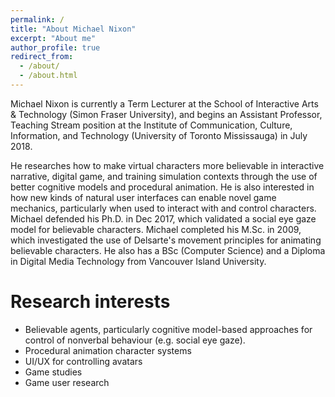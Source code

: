 ```yaml
---
permalink: /
title: "About Michael Nixon"
excerpt: "About me"
author_profile: true
redirect_from: 
  - /about/
  - /about.html
---
```


Michael Nixon is currently a Term Lecturer at the School of Interactive Arts & Technology (Simon Fraser University), and begins an Assistant Professor, Teaching Stream position at the Institute of Communication, Culture, Information, and Technology (University of Toronto Mississauga) in July 2018.

He researches how to make virtual characters more believable in interactive narrative, digital game, and training simulation contexts through the use of better cognitive models and procedural animation. He is also interested in how new kinds of natural user interfaces can enable novel game mechanics, particularly when used to interact with and control characters. Michael defended his Ph.D. in Dec 2017, which validated a social eye gaze model for believable characters. Michael completed his M.Sc. in 2009, which investigated the use of Delsarte's movement principles for animating believable characters. He also has a BSc (Computer Science) and a Diploma in Digital Media Technology from Vancouver Island University.

Research interests
======
* Believable agents, particularly cognitive model-based approaches for control of nonverbal behaviour (e.g. social eye gaze).
* Procedural animation character systems
* UI/UX for controlling avatars
* Game studies
* Game user research
